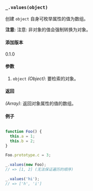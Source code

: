 ### `_.values(object)`[​](#_valuesobject "_valuesobject的直接链接")

创建 `object` 自身可枚举属性的值为数组。  
  
**注意:** 注意: 非对象的值会强制转换为对象。

#### 添加版本

0.1.0

#### 参数

1.  `object` _(Object)_: 要检索的对象。

#### 返回

_(Array)_: 返回对象属性的值的数组。

#### 例子

```js

function Foo() {
  this.a = 1;
  this.b = 2;
}
 
Foo.prototype.c = 3;
 
_.values(new Foo);
// => [1, 2] (无法保证遍历的顺序)
 
_.values('hi');
// => ['h', 'i']


```